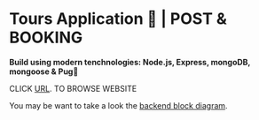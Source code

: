 # Tours Application 🥾 | POST & BOOKING

**Build using modern tenchnologies: Node.js, Express, mongoDB, mongoose & Pug**🐶

CLICK [URL](https://tourapp-production.up.railway.app/). TO BROWSE WEBSITE

You may be want to take a look the [backend block diagram](https://drive.google.com/file/d/1xrgAqek2ow_CuhxzXMxvWQvAU3BZ8s7M/view?usp=sharing).
